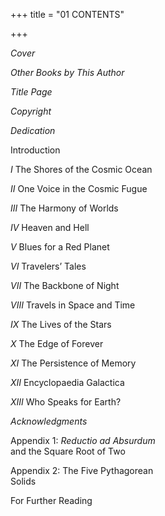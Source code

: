 +++
title = "01 CONTENTS"

+++





*Cover*

*Other Books by This Author*

*Title Page*

*Copyright*

*Dedication*


Introduction

*I* The Shores of the Cosmic Ocean

*II* One Voice in the Cosmic Fugue

*III* The Harmony of Worlds

*IV* Heaven and Hell

*V* Blues for a Red Planet

*VI* Travelers’ Tales

*VII* The Backbone of Night

*VIII* Travels in Space and Time

*IX* The Lives of the Stars

*X* The Edge of Forever

*XI* The Persistence of Memory

*XII* Encyclopaedia Galactica

*XIII* Who Speaks for Earth?

*Acknowledgments*

Appendix 1: *Reductio ad Absurdum*  
and the Square Root of Two

Appendix 2: The Five Pythagorean  
Solids

For Further Reading




